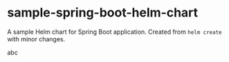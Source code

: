 # sample-spring-boot-helm-chart

A sample Helm chart for Spring Boot application. Created from `helm create` with minor changes.

abc
